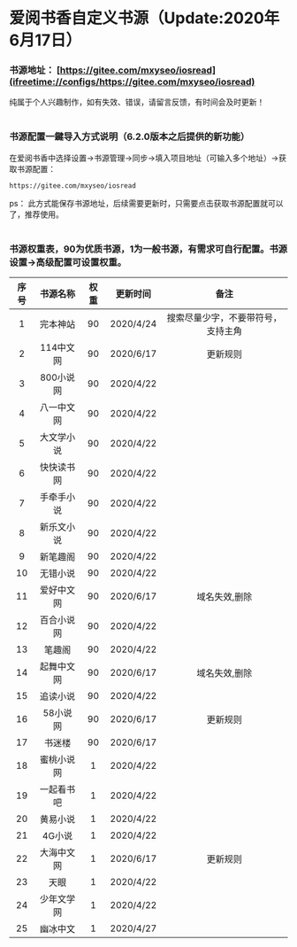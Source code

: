 # 爱阅书香自定义书源（Update:2020年6月17日）

### 书源地址： **[https://gitee.com/mxyseo/iosread](ifreetime://configs/https://gitee.com/mxyseo/iosread)** ###

纯属于个人兴趣制作，如有失效、错误，请留言反馈，有时间会及时更新！<br/><br/>

### 书源配置一鍵导入方式说明（6.2.0版本之后提供的新功能）
在爱阅书香中选择设置→书源管理→同步→填入项目地址（可输入多个地址）→获取书源配置：

```markup
https://gitee.com/mxyseo/iosread
```
ps：
此方式能保存书源地址，后续需要更新时，只需要点击获取书源配置就可以了，推荐使用。<br/><br/>

### 书源权重表，90为优质书源，1为一般书源，有需求可自行配置。书源设置→高级配置可设置权重。<br/>
|序号|书源名称|权重|更新时间|备注|
|:-----:|:-----:|:-----:|:-----:|:-----:|
|1|完本神站|90|2020/4/24|搜索尽量少字，不要带符号，支持主角|
|2|114中文网|90|2020/6/17|更新规则|
|3|800小说网|90|2020/4/22||
|4|八一中文网|90|2020/4/22||
|5|大文学小说|90|2020/4/22||
|6|快快读书网|90|2020/4/22||
|7|手牵手小说|90|2020/4/22||
|8|新乐文小说|90|2020/4/22||
|9|新笔趣阁|90|2020/4/22||
|10|无错小说|90|2020/4/22||
|11|爱好中文网|90|2020/6/17|域名失效,删除|
|12|百合小说网|90|2020/4/22||
|13|笔趣阁|90|2020/4/22||
|14|起舞中文网|90|2020/6/17|域名失效,删除|
|15|追读小说|90|2020/4/22||
|16|58小说网|90|2020/6/17|更新规则|
|17|书迷楼|90|2020/6/17||
|18|蜜桃小说网|1|2020/4/22||
|19|一起看书吧|1|2020/4/22||
|20|黄易小说|1|2020/4/22||
|21|4G小说|1|2020/4/22||
|22|大海中文网|1|2020/6/17|更新规则|
|23|天眼|1|2020/4/22||
|24|少年文学网|1|2020/4/22||
|25|幽冰中文|1|2020/4/27||

